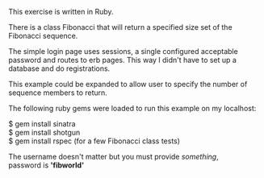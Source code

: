 This exercise is written in Ruby.

There is a class Fibonacci that will return a specified size set of the Fibonacci sequence.

The simple login page uses sessions, a single configured acceptable password and routes to erb pages. This way I didn't have to set up a database and do registrations.

This example could be expanded to allow user to specify the number of sequence members to return.


The following ruby gems were loaded to run this example on my localhost:

$ gem install sinatra  
$ gem install shotgun  
$ gem install rspec (for a few Fibonacci class tests)  

The username doesn't matter but you must provide *something*,  
password is **'fibworld'**
